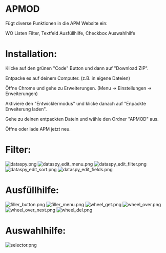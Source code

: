 # APMOD

Fügt diverse Funktionen in die APM Website ein:

WO Listen Filter, Textfeld Ausfüllhilfe, Checkbox Auswahlhilfe

# Installation:

Klicke auf den grünen "Code" Button und dann auf "Download ZIP".

Entpacke es auf deinem Computer. (z.B. in eigene Dateien)

Öffne Chrome und gehe zu Erweiterungen. (Menu -> Einstellungen -> Erweiterungen)

Aktiviere den "Entwicklermodus" und klicke danach auf "Enpackte Erweiterung laden".

Gehe zu deinen entpackten Datein und wähle den Ordner "APMOD" aus.

Öffne oder lade APM jetzt neu.

# Filter:

![dataspy.png](https://github.com/dev-101010/APMOD/blob/main/images/dataspy.png)
![dataspy_edit_menu.png](https://github.com/dev-101010/APMOD/blob/main/images/dataspy_edit_menu.png)
![dataspy_edit_filter.png](https://github.com/dev-101010/APMOD/blob/main/images/dataspy_edit_filter.png)
![dataspy_edit_sort.png](https://github.com/dev-101010/APMOD/blob/main/images/dataspy_edit_sort.png)
![dataspy_edit_fields.png](https://github.com/dev-101010/APMOD/blob/main/images/dataspy_edit_fields.png)

# Ausfüllhilfe:

![filler_button.png](https://github.com/dev-101010/APMOD/blob/main/images/filler_button.png)
![filler_menu.png](https://github.com/dev-101010/APMOD/blob/main/images/filler_menu.png)
![wheel_get.png](https://github.com/dev-101010/APMOD/blob/main/images/wheel_get.png)
![wheel_over.png](https://github.com/dev-101010/APMOD/blob/main/images/wheel_over.png)
![wheel_over_next.png](https://github.com/dev-101010/APMOD/blob/main/images/wheel_over_next.png)
![wheel_del.png](https://github.com/dev-101010/APMOD/blob/main/images/wheel_del.png)

# Auswahlhilfe:

![selector.png](https://github.com/dev-101010/APMOD/blob/main/images/selector.png)
